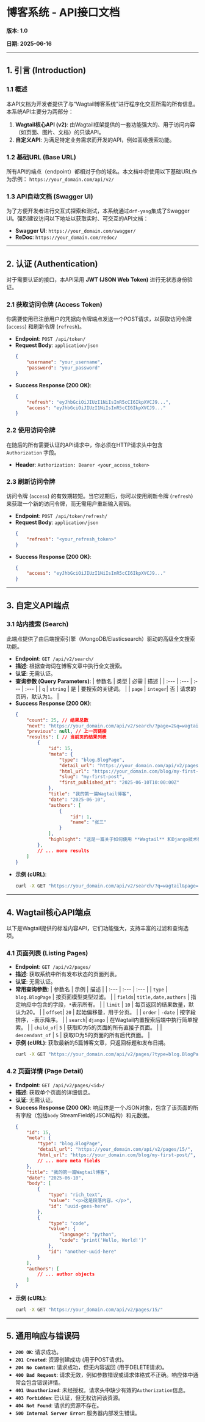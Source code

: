 # **博客系统 - API接口文档**

**版本: 1.0**

**日期: 2025-06-16**

---

## **1. 引言 (Introduction)**

### **1.1 概述**
本API文档为开发者提供了与“Wagtail博客系统”进行程序化交互所需的所有信息。本系统API主要分为两部分：
1.  **Wagtail核心API (v2)**: 由Wagtail框架提供的一套功能强大的、用于访问内容（如页面、图片、文档）的只读API。
2.  **自定义API**: 为满足特定业务需求而开发的API，例如高级搜索功能。

### **1.2 基础URL (Base URL)**
所有API的端点（endpoint）都相对于你的域名。本文档中将使用以下基础URL作为示例：
`https://your_domain.com/api/v2/`

### **1.3 API自动文档 (Swagger UI)**
为了方便开发者进行交互式探索和测试，本系统通过`drf-yasg`集成了Swagger UI。强烈建议访问以下地址以获取实时、可交互的API文档：
* **Swagger UI**: `https://your_domain.com/swagger/`
* **ReDoc**: `https://your_domain.com/redoc/`

---

## **2. 认证 (Authentication)**

对于需要认证的接口，本API采用 **JWT (JSON Web Token)** 进行无状态身份验证。

### **2.1 获取访问令牌 (Access Token)**
你需要使用已注册用户的凭据向令牌端点发送一个POST请求，以获取访问令牌 (`access`) 和刷新令牌 (`refresh`)。

* **Endpoint**: `POST /api/token/`
* **Request Body**: `application/json`
    ```json
    {
        "username": "your_username",
        "password": "your_password"
    }
    ```
* **Success Response (200 OK)**:
    ```json
    {
        "refresh": "eyJhbGciOiJIUzI1NiIsInR5cCI6IkpXVCJ9...",
        "access": "eyJhbGciOiJIUzI1NiIsInR5cCI6IkpXVCJ9..."
    }
    ```

### **2.2 使用访问令牌**
在随后的所有需要认证的API请求中，你必须在HTTP请求头中包含 `Authorization` 字段。

* **Header**: `Authorization: Bearer <your_access_token>`

### **2.3 刷新访问令牌**
访问令牌 (`access`) 的有效期较短。当它过期后，你可以使用刷新令牌 (`refresh`) 来获取一个新的访问令牌，而无需用户重新输入密码。

* **Endpoint**: `POST /api/token/refresh/`
* **Request Body**: `application/json`
    ```json
    {
        "refresh": "<your_refresh_token>"
    }
    ```
* **Success Response (200 OK)**:
    ```json
    {
        "access": "eyJhbGciOiJIUzI1NiIsInR5cCI6IkpXVCJ9..."
    }
    ```

---

## **3. 自定义API端点**

### **3.1 站内搜索 (Search)**
此端点提供了由后端搜索引擎（MongoDB/Elasticsearch）驱动的高级全文搜索功能。

* **Endpoint**: `GET /api/v2/search/`
* **描述**: 根据查询词在博客文章中执行全文搜索。
* **认证**: 无需认证。
* **查询参数 (Query Parameters)**:
    | 参数名 | 类型 | 必需 | 描述 |
    | :--- | :--- | :--- | :--- |
    | `q` | `string` | 是 | 要搜索的关键词。 |
    | `page` | `integer`| 否 | 请求的页码，默认为`1`。 |
* **Success Response (200 OK)**:
    ```json
    {
        "count": 25, // 结果总数
        "next": "https://your_domain.com/api/v2/search/?page=2&q=wagtail", // 下一页链接
        "previous": null, // 上一页链接
        "results": [ // 当前页的结果列表
            {
                "id": 15,
                "meta": {
                    "type": "blog.BlogPage",
                    "detail_url": "https://your_domain.com/api/v2/pages/15/",
                    "html_url": "https://your_domain.com/blog/my-first-post/",
                    "slug": "my-first-post",
                    "first_published_at": "2025-06-10T10:00:00Z"
                },
                "title": "我的第一篇Wagtail博客",
                "date": "2025-06-10",
                "authors": [
                    {
                        "id": 1,
                        "name": "张三"
                    }
                ],
                "highlight": "这是一篇关于如何使用 **Wagtail** 和Django技术栈来快速搭建..." // 搜索结果高亮片段 (如果有)
            },
            // ... more results
        ]
    }
    ```
* **示例 (cURL)**:
    ```bash
    curl -X GET "https://your_domain.com/api/v2/search/?q=wagtail&page=1"
    ```

---

## **4. Wagtail核心API端点**

以下是Wagtail提供的标准内容API，它们功能强大，支持丰富的过滤和查询选项。

### **4.1 页面列表 (Listing Pages)**
* **Endpoint**: `GET /api/v2/pages/`
* **描述**: 获取系统中所有发布状态的页面列表。
* **认证**: 无需认证。
* **常用查询参数**:
    | 参数名 | 示例 | 描述 |
    | :--- | :--- | :--- |
    | `type` | `blog.BlogPage` | 按页面模型类型过滤。 |
    | `fields`| `title,date,authors` | 指定响应中包含的字段，`*`表示所有。 |
    | `limit` | `10` | 每页返回的结果数量，默认为20。 |
    | `offset`| `20` | 起始偏移量，用于分页。 |
    | `order` | `-date` | 按字段排序，`-`表示降序。 |
    | `search`| `django` | 在Wagtail内置搜索后端中执行简单搜索。 |
    | `child_of`| `5` | 获取ID为5的页面的所有直接子页面。 |
    | `descendant_of` | `5` | 获取ID为5的页面的所有后代页面。 |
* **示例 (cURL)**: 获取最新的5篇博客文章，只返回标题和发布日期。
    ```bash
    curl -X GET "https://your_domain.com/api/v2/pages/?type=blog.BlogPage&fields=title,date&order=-date&limit=5"
    ```

### **4.2 页面详情 (Page Detail)**
* **Endpoint**: `GET /api/v2/pages/<id>/`
* **描述**: 获取单个页面的详细信息。
* **认证**: 无需认证。
* **Success Response (200 OK)**:
    响应体是一个JSON对象，包含了该页面的所有字段（包括`body` StreamField的JSON结构）和元数据。
    ```json
    {
        "id": 15,
        "meta": {
            "type": "blog.BlogPage",
            "detail_url": "https://your_domain.com/api/v2/pages/15/",
            "html_url": "https://your_domain.com/blog/my-first-post/",
            // ... more meta fields
        },
        "title": "我的第一篇Wagtail博客",
        "date": "2025-06-10",
        "body": [
            {
                "type": "rich_text",
                "value": "<p>这是段落内容。</p>",
                "id": "uuid-goes-here"
            },
            {
                "type": "code",
                "value": {
                    "language": "python",
                    "code": "print('Hello, World!')"
                },
                "id": "another-uuid-here"
            }
        ],
        "authors": [
            // ... author objects
        ]
    }
    ```
* **示例 (cURL)**:
    ```bash
    curl -X GET "https://your_domain.com/api/v2/pages/15/"
    ```

---

## **5. 通用响应与错误码**

* **`200 OK`**: 请求成功。
* **`201 Created`**: 资源创建成功 (用于POST请求)。
* **`204 No Content`**: 请求成功，但无内容返回 (用于DELETE请求)。
* **`400 Bad Request`**: 请求无效，例如参数错误或请求体格式不正确。响应体中通常会包含错误详情。
* **`401 Unauthorized`**: 未经授权。请求头中缺少有效的`Authorization`信息。
* **`403 Forbidden`**: 已认证，但无权访问该资源。
* **`404 Not Found`**: 请求的资源不存在。
* **`500 Internal Server Error`**: 服务器内部发生错误。

